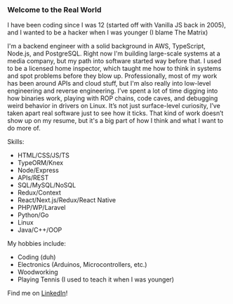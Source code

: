 ### Welcome to the Real World

I have been coding since I was 12 (started off with Vanilla JS back in 2005), and I wanted to be a hacker when I was younger (I blame The Matrix)

I'm a backend engineer with a solid background in AWS, TypeScript, Node.js, and PostgreSQL. Right now I'm building large-scale systems at a media company, but my path into software started way before that. I used to be a licensed home inspector, which taught me how to think in systems and spot problems before they blow up. Professionally, most of my work has been around APIs and cloud stuff, but I'm also really into low-level engineering and reverse engineering. I’ve spent a lot of time digging into how binaries work, playing with ROP chains, code caves, and debugging weird behavior in drivers on Linux. It’s not just surface-level curiosity, I’ve taken apart real software just to see how it ticks. That kind of work doesn’t show up on my resume, but it's a big part of how I think and what I want to do more of.

Skills:
- HTML/CSS/JS/TS
- TypeORM/Knex
- Node/Express
- APIs/REST
- SQL/MySQL/NoSQL
- Redux/Context
- React/Next.js/Redux/React Native
- PHP/WP/Laravel
- Python/Go
- Linux
- Java/C++/OOP

My hobbies include:
- Coding (duh)
- Electronics (Arduinos, Microcontrollers, etc.)
- Woodworking
- Playing Tennis (I used to teach it when I was younger)

Find me on [LinkedIn](https://www.linkedin.com/in/amado-guerrero/)!
